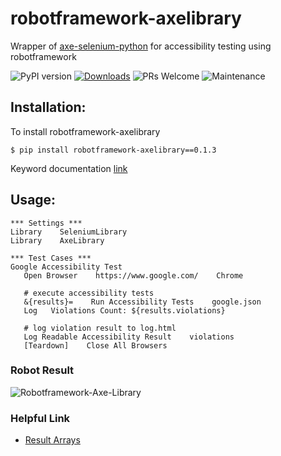 # robotframework-axelibrary

Wrapper of [axe-selenium-python](https://github.com/mozilla-services/axe-selenium-python) for accessibility testing using robotframework

![PyPI version](https://badge.fury.io/py/robotframework-axelibrary.svg)
[![Downloads](https://pepy.tech/badge/robotframework-axelibrary)](https://pepy.tech/project/robotframework-axelibrary)
![PRs Welcome](https://img.shields.io/badge/PRs-welcome-brightgreen.svg?style=flat-square)
![Maintenance](https://img.shields.io/badge/Maintained%3F-yes-green.svg)

## Installation:

 To install robotframework-axelibrary
 ```
 $ pip install robotframework-axelibrary==0.1.3
 ```
 Keyword documentation [link](https://robotframework-axelibrary.netlify.app/)

## Usage:

 ```
*** Settings ***
Library    SeleniumLibrary
Library    AxeLibrary

*** Test Cases ***
Google Accessibility Test
    Open Browser    https://www.google.com/    Chrome
    
    # execute accessibility tests
    &{results}=    Run Accessibility Tests    google.json
    Log   Violations Count: ${results.violations}

    # log violation result to log.html
    Log Readable Accessibility Result    violations
    [Teardown]    Close All Browsers
 ```

### Robot Result

<img src="https://i.ibb.co/nkBqjXb/Robotframework-Axe-Library.png" alt="Robotframework-Axe-Library" border="0">

### Helpful Link

 - [Result Arrays](https://github.com/dequelabs/axe-core/blob/master/doc/API.md#result-arrays)